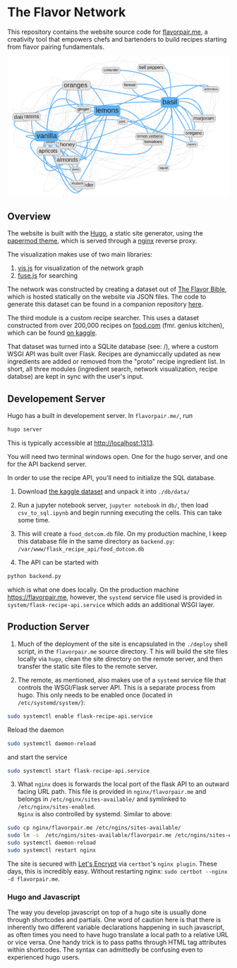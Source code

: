 # The Flavor Network

This repository contains the website source code for 
[flavorpair.me](https://flavorpair.me),
a creativity tool that empowers chefs and bartenders to build recipes starting from flavor pairing fundamentals.

![A network graph showing the interconnectivity of Lemon, Basil, and Vanilla with other ingredients](flavorpair.me/content/lemon-basil-vanilla.png)

## Overview

The website is built with the [Hugo](https://gohugo.io), a static site generator, using the 
[papermod theme](https://github.com/adityatelange/hugo-PaperMod/),
which is served through a [nginx](https://nginx) reverse proxy.

The visualization makes use of two main libraries: 

1. [vis.js](https://visjs.org) for visualization of the network graph
2. [fuse.js](https://www.fusejs.io/) for searching

The network was constructed by creating a dataset out of [The Flavor Bible](https://karenandandrew.com/books/the-flavor-bible/), which is hosted statically on the website via JSON files.
The code to generate this dataset can be found in a companion repository [here](https://github.com/brege/flavor-project). 

The third module is a custom recipe searcher. This uses a dataset constructed from over 200,000 recipes on [food.com](https://food.com) (fmr. genius kitchen), which can be found [on kaggle](https://www.kaggle.com/datasets/shuyangli94/food-com-recipes-and-user-interactions).

That dataset was turned into a SQLite database (see: /), where a custom WSGI API was built over Flask.
Recipes are dynamiccally updated as new ingredients are added or removed from the "proto" recipe ingredient list.
In short, all three modules (ingredient search, network visualization, recipe databse) are kept in sync with the user's input.

## Developement Server

Hugo has a built in developement server.  In `flavorpair.me/`, run 
```bash
hugo server
``` 

This is typically accessible at [http://localhost:1313](http://localhost:1313).

You will need two terminal windows open.  One for the hugo server, and one for the API backend server.

In order to use the recipe API, you'll need to initialize the SQL database.

1. Download [the kaggle dataset](https://www.kaggle.com/datasets/shuyangli94/food-com-recipes-and-user-interactions) and unpack it into `./db/data/`

2. Run a jupyter notebook server, `jupyter notebook` in `db/`, then load `csv_to_sql.ipynb` and begin running executing the cells.  This can take some time.

3. This will create a `food_dotcom.db` file.  On my production machine, I keep this database file in the same directory as `backend.py`: `/var/www/flask_recipe_api/food_dotcom.db`

4. The API can be started with
``` bash
python backend.py
```
which is what one does locally.  On the production machine https://flavorpair.me, however, the `systemd` service file used is provided in `system/flask-recipe-api.service` which adds an additional WSGI layer.

## Production Server

1. Much of the deployment of the site is encapsulated in the `./deploy` shell script, in the `flavorpair.me` source directory. T
his will build the site files locally via `hugo`, clean the site directory on the remote server, and then transfer the static site files to the remote server. 

2. The remote, as mentioned, also makes use of a `systemd` service file that controls the WSGI/Flask server API.  This is a separate process from hugo.  This only needs to be enabled once (located in `/etc/systemd/system/`):
```bash
sudo systemctl enable flask-recipe-api.service
```
Reload the daemon
```bash
sudo systemctl daemon-reload
```
and start the service
```bash
sudo systemctl start flask-recipe-api.service
```
3. What `nginx` does is forwards the local port of the flask API to an outward facing URL path. 
This file is provided in `nginx/flavorpair.me` and belongs in `/etc/nginx/sites-available/` and symlinked to `/etc/nginx/sites-enabled`.  
`Nginx` is also controlled by systemd.
Similar to above:
```bash
sudo cp nginx/flavorpair.me /etc/ngins/sites-available/
sudo ln -s  /etc/ngins/sites-available/flavorpair.me /etc/ngins/sites-enabled/flavorpair.me
sudo systemctl daemon-reload
sudo systemctl restart nginx
```
The site is secured with [Let's Encrypt](https://letsencrypt.org) via `certbot`'s `nginx plugin`.  These days, this is incredibly easy. Without restarting nginx: `sudo certbot --nginx -d flavorpair.me`.

### Hugo and Javascript

The way you develop javascript on top of a hugo site is usually done through shortcodes and partials. 
One word of caution here is that there is inherently two different variable declarations happening in such javascript, as often times you need to have hugo translate a local path to a relative URL or vice versa. 
One handy trick is to pass paths through HTML tag attributes within shortcodes.
The syntax can admittedly be confusing even to experienced hugo users.



